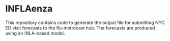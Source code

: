 # INFLAenza

This repository contains code to generate the output file for submitting NYC ED visit forecasts to the flu-metrocast hub. The forecasts are produced using an INLA-based model.